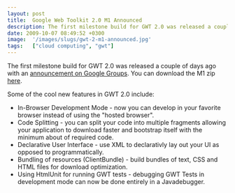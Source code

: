 ```yaml
---
layout: post
title:  Google Web Toolkit 2.0 M1 Announced
description: The first milestone build for GWT 2.0 was released a couple of days ago with an  announcement on Google Groups  . You can download the M1 zip here  . Some of the cool new features in GWT 2.0 include- * In-Browser Development Mode - now you can develop in your favorite browser  instead of using the hosted browser. * Code Splitting - you can split your code into multiple fragments allowing  your application to download faster and bootstrap itself with the minimum  about of required code. * Declara
date: 2009-10-07 08:49:52 +0300
image:  '/images/slugs/gwt-2-m1-announced.jpg'
tags:   ["cloud computing", "gwt"]
---
```

<p>The first milestone build for GWT 2.0 was released a couple of days ago with an <a href="http://groups.google.com/group/google-web-toolkit/browse_thread/thread/8b79ebe444b9126d" target="_blank">announcement on Google Groups</a>. You can download the M1 zip <a href="http://code.google.com/p/google-web-toolkit/downloads/list?can=1&q=2.0+Milestone+1" target="_blank">here</a>.</p>
<p>Some of the cool new features in GWT 2.0 include:</p>
<ul>
 <li>In-Browser Development Mode - now you can develop in your favorite browser instead of using the "hosted browser".</li>
 <li>Code Splitting - you can split your code into multiple fragments allowing your application to download faster and bootstrap itself with the minimum about of required code.</li>
 <li>Declarative User Interface - use XML to declarativly lay out your UI as opposed to programmatically.</li>
 <li>Bundling of resources (ClientBundle) - build bundles of text, CSS and HTML files for download optimization.</li>
 <li>Using HtmlUnit for running GWT tests - debugging GWT Tests in development mode can now be done entirely in a Javadebugger.</li>
</ul>
